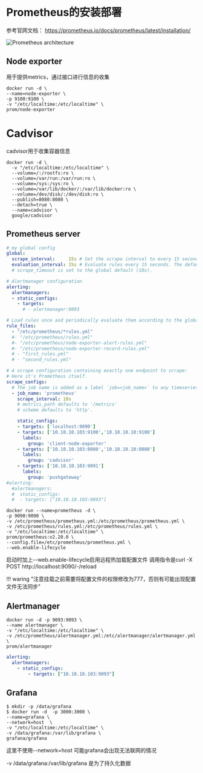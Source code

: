 # Prometheus的安装部署

参考官网文档：   https://prometheus.io/docs/prometheus/latest/installation/



![Prometheus architecture](https://prometheus.io/assets/architecture.png)





## Node exporter

用于提供metrics，通过接口进行信息的收集

```shell
docker run -d \
--name=node-exporter \
-p 9100:9100 \
-v "/etc/localtime:/etc/localtime" \
prom/node-exporter
```



# Cadvisor

cadvisor用于收集容器信息

```shell
docker run -d \
  -v "/etc/localtime:/etc/localtime" \
  --volume=/:/rootfs:ro \
  --volume=/var/run:/var/run:ro \
  --volume=/sys:/sys:ro \
  --volume=/var/lib/docker/:/var/lib/docker:ro \
  --volume=/dev/disk/:/dev/disk:ro \
  --publish=8080:8080 \
  --detach=true \
  --name=cadvisor \
  google/cadvisor
```



## Prometheus server 

```yml
# my global config
global:
  scrape_interval:     15s # Set the scrape interval to every 15 seconds. Default is every 1 minute.
  evaluation_interval: 15s # Evaluate rules every 15 seconds. The default is every 1 minute.
  # scrape_timeout is set to the global default (10s).

# Alertmanager configuration
alerting:
  alertmanagers:
  - static_configs:
    - targets:
      # - alertmanager:9093

# Load rules once and periodically evaluate them according to the global 'evaluation_interval'.
rule_files:
  - "/etc/prometheus/*rules.yml"
  #- "/etc/prometheus/rules.yml"
  #- "/etc/prometheus/node-exporter-alert-rules.yml"
  #- "/etc/prometheus/node-exporter-record-rules.yml"
  # - "first_rules.yml"
  # - "second_rules.yml"

# A scrape configuration containing exactly one endpoint to scrape:
# Here it's Prometheus itself.
scrape_configs:
  # The job name is added as a label `job=<job_name>` to any timeseries scraped from this config.
  - job_name: 'prometheus'
    scrape_interval: 10s
    # metrics_path defaults to '/metrics'
    # scheme defaults to 'http'.

    static_configs:
    - targets: ['localhost:9090']
    - targets: ['10.10.10.103:9100','10.10.10.10:9100']
      labels:
        group: 'client-node-exporter'
    - targets: ['10.10.10.103:8080','10.10.10.10:8080']
      labels:
        group: 'cadvisor'
    - targets: ['10.10.10.103:9091']
      labels:
        group: 'pushgateway'
#alerting:
  #alertmanagers:
  #  static_configs:
  #  - targets: ["10.10.10.103:9093"]

```



```shell
docker run --name=prometheus -d \
-p 9090:9090 \
-v /etc/prometheus/prometheus.yml:/etc/prometheus/prometheus.yml \
-v /etc/prometheus/rules.yml:/etc/prometheus/rules.yml \
-v "/etc/localtime:/etc/localtime" \
prom/prometheus:v2.20.0 \
--config.file=/etc/prometheus/prometheus.yml \
--web.enable-lifecycle
```



启动时加上--web.enable-lifecycle启用远程热加载配置文件
调用指令是curl -X POST  http://localhost:9090/-/reload

!!! waring "注意挂载之前需要将配置文件的权限修改为777，否则有可能出现配置文件无法同步"



## Alertmanager

```
docker run -d -p 9093:9093 \
--name alertmanager \
-v "/etc/localtime:/etc/localtime" \
-v /etc/prometheus/alertmanager.yml:/etc/alertmanager/alertmanager.yml \
prom/alertmanager
```





```yml
alerting:
  alertmanagers:
    - static_configs:
        - targets: ["10.10.10.103:9093"]
```



## Grafana

```shell
$ mkdir -p /data/grafana 
$ docker run -d  -p 3000:3000 \
--name=grafana \
--network=host  \
-v "/etc/localtime:/etc/localtime" \
-v /data/grafana:/var/lib/grafana \
grafana/grafana
```

这里不使用--network=host 可能grafana会出现无法联网的情况

 -v /data/grafana:/var/lib/grafana 是为了持久化数据